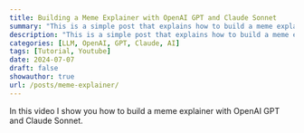 ```yaml
---
title: Building a Meme Explainer with OpenAI GPT and Claude Sonnet
summary: "This is a simple post that explains how to build a meme explainer with OpenAI GPT and Claude Sonnet"
description: "This is a simple post that explains how to build a meme explainer with OpenAI GPT and Claude Sonnet"
categories: [LLM, OpenAI, GPT, Claude, AI]
tags: [Tutorial, Youtube]
date: 2024-07-07
draft: false
showauthor: true
url: /posts/meme-explainer/
---
```


In this video I show you how to build a meme explainer with OpenAI GPT and Claude Sonnet.
